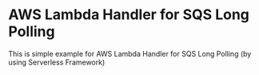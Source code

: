 # AWS Lambda Handler for SQS Long Polling

This is simple example for AWS Lambda Handler for SQS Long Polling (by using Serverless Framework)